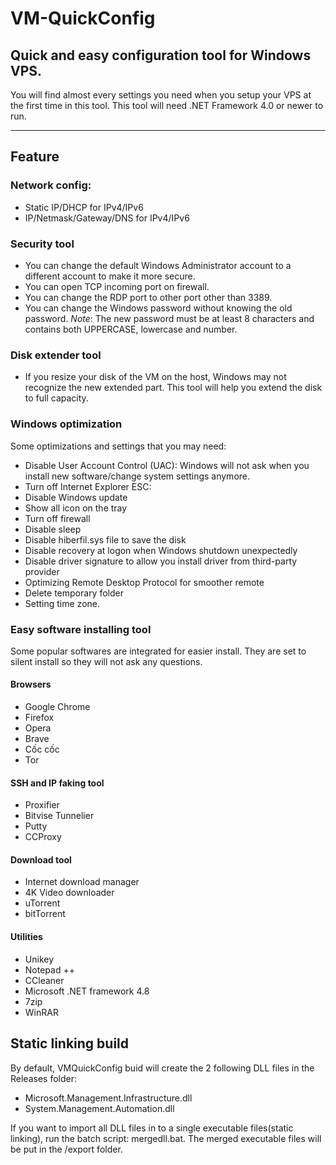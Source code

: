 # VM-QuickConfig

## Quick and easy configuration tool for Windows VPS.

You will find almost every settings you need when you setup your VPS at the first time in this tool.
This tool will need .NET Framework 4.0 or newer to run.

---
## Feature
### Network config: 
- Static IP/DHCP for IPv4/IPv6
- IP/Netmask/Gateway/DNS for IPv4/IPv6
### Security tool
- You can change the default Windows Administrator account to a different account to make it more secure.
- You can open TCP incoming port on firewall.
- You can change the RDP port to other port other than 3389.
- You can change the Windows password without knowing the old password. *_Note_*: The new password must be at least 8 characters and contains both UPPERCASE, lowercase and number.
### Disk extender tool
- If you resize your disk of the VM on the host, Windows may not recognize the new extended part. This tool will help you extend the disk to full capacity.
### Windows optimization
Some optimizations and settings that you may need:
- Disable User Account Control (UAC): Windows will not ask when you install new software/change system settings anymore.
- Turn off Internet Explorer ESC:
- Disable Windows update
- Show all icon on the tray
- Turn off firewall
- Disable sleep
- Disable hiberfil.sys file to save the disk
- Disable recovery at logon when Windows shutdown unexpectedly
- Disable driver signature to allow you install driver from third-party provider
- Optimizing Remote Desktop Protocol for smoother remote
- Delete temporary folder
- Setting time zone.
### Easy software installing tool
Some popular softwares are integrated for easier install. They are set to silent install so they will not ask any questions.
#### Browsers
- Google Chrome
- Firefox
- Opera
- Brave
- Cốc cốc
- Tor
#### SSH and IP faking tool
- Proxifier
- Bitvise Tunnelier
- Putty
- CCProxy
#### Download tool
- Internet download manager
- 4K Video downloader
- uTorrent
- bitTorrent
#### Utilities
- Unikey
- Notepad ++
- CCleaner
- Microsoft .NET framework 4.8
- 7zip
- WinRAR
## Static linking build
By default, VMQuickConfig buid will create the 2 following DLL files in the Releases folder: 
- Microsoft.Management.Infrastructure.dll
- System.Management.Automation.dll

If you want to import all DLL files in to a single executable files(static linking), run the batch script: mergedll.bat. The merged executable files will be put in the /export folder.
